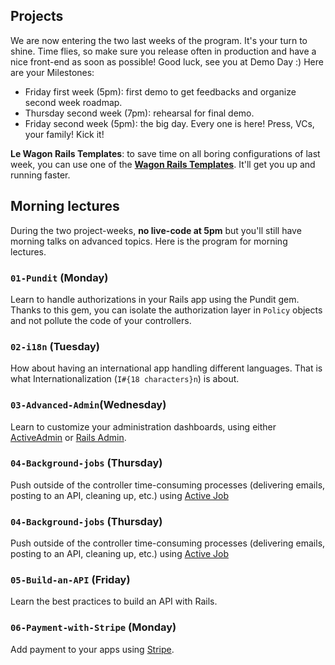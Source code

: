## Projects

We are now entering the two last weeks of the program. It's your turn to shine. Time flies, so make sure you release often in production and have a nice front-end
as soon as possible! Good luck, see you at Demo Day :) Here are your Milestones:

- Friday first week (5pm): first demo to get feedbacks and organize second week roadmap.
- Thursday second week (7pm): rehearsal for final demo.
- Friday second week (5pm): the big day. Every one is here! Press, VCs, your family! Kick it!

**Le Wagon Rails Templates**: to save time on all boring configurations of last week, you can use one of the [**Wagon Rails Templates**](https://github.com/lewagon/rails-templates). It'll get you up and running faster.

## Morning lectures

During the two project-weeks, **no live-code at 5pm** but you'll still have morning talks on advanced topics. Here is the program for morning lectures.

### `01-Pundit` (Monday)
Learn to handle authorizations in your Rails app using the Pundit gem. Thanks to this gem, you can isolate the authorization layer in `Policy` objects and not pollute the code of your controllers.

### `02-i18n` (Tuesday)
How about having an international app handling different languages. That is what Internationalization (`I#{18 characters}n`) is about.

### `03-Advanced-Admin`(Wednesday)
Learn to customize your administration dashboards, using either [ActiveAdmin](http://activeadmin.info/) or [Rails Admin](https://github.com/sferik/rails_admin).

### `04-Background-jobs` (Thursday)
Push outside of the controller time-consuming processes (delivering emails, posting to an API, cleaning up, etc.) using [Active Job](http://edgeguides.rubyonrails.org/active_job_basics.html)

### `04-Background-jobs` (Thursday)
Push outside of the controller time-consuming processes (delivering emails, posting to an API, cleaning up, etc.) using [Active Job](http://edgeguides.rubyonrails.org/active_job_basics.html)

### `05-Build-an-API` (Friday)
Learn the best practices to build an API with Rails.

### `06-Payment-with-Stripe` (Monday)
Add payment to your apps using [Stripe](https://stripe.com).



